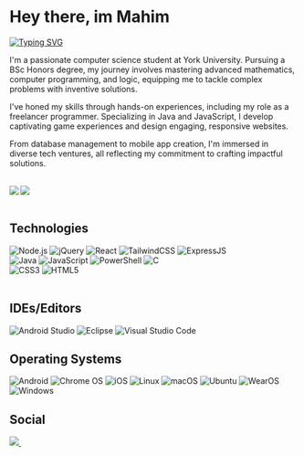 # Hey there, im Mahim
  <p>
    <a href="https://git.io/typing-svg"><img src="https://readme-typing-svg.demolab.com?          font=Source+Code+Pro&weight=100&duration=600&pause=50&color=B7FF0B&background=01010400&multiline=true&width=435&height=150&lines=Problem+Solver;Designing+Operating+Systems;Designing+Algorithms;Game+Development;Software+Engineering;Turning+Ideas+into+Code" alt="Typing SVG" /></a>
  </p>
  <p>
    I'm a passionate computer science student at York University. Pursuing a BSc Honors degree, my journey involves mastering advanced mathematics, computer programming, and logic, equipping me to tackle complex problems with inventive solutions.

I've honed my skills through hands-on experiences, including my role as a freelancer programmer. Specializing in Java and JavaScript, I develop captivating game experiences and design engaging, responsive websites.

From database management to mobile app creation, I'm immersed in diverse tech ventures, all reflecting my commitment to crafting impactful solutions. 
  </p>
  
  <br>
<div>
    <img align='left' src="https://github-readme-stats.vercel.app/api?username=MM120-i&show_icons=true&theme=radical"/>
    <img src="https://github-readme-stats.vercel.app/api/top-langs/?username=MM120-i&layout=compact"/>
</div>
<br>

## Technologies

<div style="float: left;">
    <img alt="Node.js" src="https://img.shields.io/badge/node.js-6DA55F?style=for-the-badge&logo=node.js&logoColor=white">
    <img alt="jQuery" src="https://img.shields.io/badge/jquery-%230769AD.svg?style=for-the-badge&logo=jquery&logoColor=white">
    <img alt="React" src="https://img.shields.io/badge/react-%2320232a.svg?style=for-the-badge&logo=react&logoColor=%2361DAFB">
    <img alt="TailwindCSS" src="https://img.shields.io/badge/tailwindcss-%2338B2AC.svg?style=for-the-badge&logo=tailwind-css&logoColor=white">
    <img alt="ExpressJS" src="https://img.shields.io/badge/express.js-%23404d59.svg?style=for-the-badge&logo=express&logoColor=%2361DAFB">
</div>
<div style="clear: both;"></div> 

<div style="float: left;">
    <img alt="Java" src="https://img.shields.io/badge/java-%23ED8B00.svg?style=for-the-badge&logo=openjdk&logoColor=white">
    <img alt="JavaScript" src="https://img.shields.io/badge/javascript-%23323330.svg?style=for-the-badge&logo=javascript&logoColor=%23F7DF1E">
    <img alt="PowerShell" src="https://img.shields.io/badge/PowerShell-%235391FE.svg?style=for-the-badge&logo=powershell&logoColor=white">
    <img alt="C" src="https://img.shields.io/badge/c-%2300599C.svg?style=for-the-badge&logo=c&logoColor=white">
</div>
<div style="clear: both;"></div> 

<div style="float: left;">
    <img alt="CSS3" src="https://img.shields.io/badge/css3-%231572B6.svg?style=for-the-badge&logo=css3&logoColor=white">
    <img alt="HTML5" src="https://img.shields.io/badge/html5-%23E34F26.svg?style=for-the-badge&logo=html5&logoColor=white">
    <!-- Add more badges here -->
</div>
<div style="clear: both;"></div> 
<br>

## IDEs/Editors

<div style="float: left;">
    <img alt="Android Studio" src="https://img.shields.io/badge/Android%20Studio-3DDC84.svg?style=for-the-badge&logo=android-studio&logoColor=white">
    <img alt="Eclipse" src="https://img.shields.io/badge/Eclipse-FE7A16.svg?style=for-the-badge&logo=Eclipse&logoColor=white">
    <img alt="Visual Studio Code" src="https://img.shields.io/badge/Visual%20Studio%20Code-0078d7.svg?style=for-the-badge&logo=visual-studio-code&logoColor=white">
</div>
<div style="clear: both;"></div>

## Operating Systems

<div style="float: left;">
    <img alt="Android" src="https://img.shields.io/badge/Android-3DDC84?style=for-the-badge&logo=android&logoColor=white">
    <img alt="Chrome OS" src="https://img.shields.io/badge/chrome%20os-3d89fc?style=for-the-badge&logo=google%20chrome&logoColor=white">
    <img alt="iOS" src="https://img.shields.io/badge/iOS-000000?style=for-the-badge&logo=ios&logoColor=white">
    <img alt="Linux" src="https://img.shields.io/badge/Linux-FCC624?style=for-the-badge&logo=linux&logoColor=black">
    <img alt="macOS" src="https://img.shields.io/badge/mac%20os-000000?style=for-the-badge&logo=macos&logoColor=F0F0F0">
    <img alt="Ubuntu" src="https://img.shields.io/badge/Ubuntu-E95420?style=for-the-badge&logo=ubuntu&logoColor=white">
    <img alt="WearOS" src="https://img.shields.io/badge/-Wear%20OS-4285F4?style=for-the-badge&logo=wear-os&logoColor=white">
    <img alt="Windows" src="https://img.shields.io/badge/Windows%2011-%230079d5.svg?style=for-the-badge&logo=Windows%2011&logoColor=white">
</div>
<div style="clear: both;"></div>

<h2 align="left">Social</h2>
 <p align="left">
   <a href="https://www.linkedin.com/in/mahim-m/">
     <img src="https://skillicons.dev/icons?i=linkedin"/>
   </a>&nbsp;
 </p>
